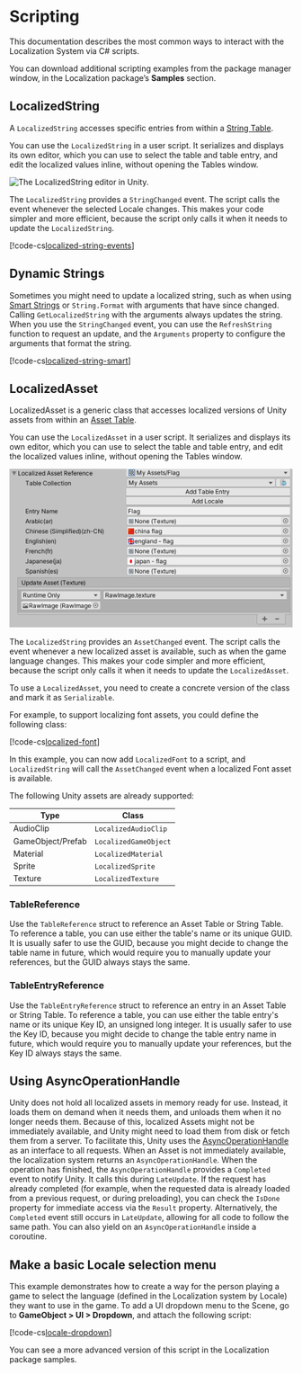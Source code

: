 # Scripting

This documentation describes the most common ways to interact with the Localization System via C# scripts.

You can download additional scripting examples from the package manager window, in the Localization package’s **Samples** section. 

## LocalizedString

A `LocalizedString` accesses specific entries from within a [String Table](StringTables.md).

You can use the `LocalizedString` in a user script. It serializes and displays its own editor, which you can use to select the table and table entry, and edit the localized values inline, without opening the Tables window.

![The LocalizedString editor in Unity.](images/LocalizedString_Inspector.png)

The `LocalizedString` provides a `StringChanged` event. The script calls the event whenever the selected Locale changes. This makes your code simpler and more efficient, because the script only calls it when it needs to update the `LocalizedString`.

[!code-cs[localized-string-events](../DocCodeSamples.Tests/LocalizedStringSamples.cs#localized-string-events)]

## Dynamic Strings

Sometimes you might need to update a localized string, such as when using [Smart Strings](SmartStrings.md) or `String.Format` with arguments that have since changed. Calling `GetLocalizedString` with the arguments always updates the string. When you use the `StringChanged` event, you can use the `RefreshString` function to request an update, and the `Arguments` property to configure the arguments that format the string.

[!code-cs[localized-string-smart](../DocCodeSamples.Tests/LocalizedStringSamples.cs#localized-string-smart)]

## LocalizedAsset

LocalizedAsset is a generic class that accesses localized versions of Unity assets from within an [Asset Table](AssetTables.md).

You can use the `LocalizedAsset` in a user script. It serializes and displays its own editor, which you can use to select the table and table entry, and edit the localized values inline, without opening the Tables window.

![The LocalizedAsset editor in Unity.](images/LocalizedTexture_Inspector.png)

The `LocalizedString` provides an `AssetChanged` event. The script calls the event whenever a new localized asset is available, such as when the game language changes. This makes your code simpler and more efficient, because the script only calls it when it needs to update the `LocalizedAsset`.

To use a `LocalizedAsset`, you need to create a concrete version of the class and mark it as `Serializable`.

For example, to support localizing font assets, you could define the following class:

[!code-cs[localized-font](../DocCodeSamples.Tests/LocalizedFontSample.cs)]

In this example, you can now add `LocalizedFont` to a script, and `LocalizedString` will call the `AssetChanged` event when a localized Font asset is available.

The following Unity assets are already supported:

| **Type**   | **Class**       |
| ---------- | --------------- |
| AudioClip         | `LocalizedAudioClip`
| GameObject/Prefab | `LocalizedGameObject`
| Material          | `LocalizedMaterial`
| Sprite            | `LocalizedSprite`
| Texture           | `LocalizedTexture`

### TableReference

Use the `TableReference` struct to reference an Asset Table or String Table. To reference a table, you can use either the table's name or its unique GUID. It is usually safer to use the GUID, because you might decide to change the table name in future, which would require you to manually update your references, but the GUID always stays the same. 

### TableEntryReference

Use the `TableEntryReference` struct to reference an entry in an Asset Table or String Table. To reference a table, you can use either the table entry's name or its unique Key ID, an unsigned long integer. It is usually safer to use the Key ID, because you might decide to change the table entry name in future, which would require you to manually update your references, but the Key ID always stays the same. 

## Using AsyncOperationHandle

Unity does not hold all localized assets in memory ready for use. Instead, it loads them on demand when it needs them, and unloads them when it no longer needs them. Because of this, localized Assets might not be immediately available, and Unity might need to load them from disk or fetch them from a server. To facilitate this, Unity uses the [AsyncOperationHandle](https://docs.unity3d.com/Packages/com.unity.addressables@latest?subfolder=/manual/AddressableAssetsAsyncOperationHandle.html) as an interface to all requests.
When an Asset is not immediately available, the localization system returns an `AsyncOperationHandle`. When the operation has finished, the `AsyncOperationHandle` provides a `Completed` event to notify Unity. It calls this during `LateUpdate`. If the request has already completed (for example, when the requested data is already loaded from a previous request, or during preloading), you can check the `IsDone` property for immediate access via the `Result` property. Alternatively, the `Completed` event still occurs in `LateUpdate`, allowing for all code to follow the same path. You can also yield on an `AsyncOperationHandle` inside a coroutine.

## Make a basic Locale selection menu

This example demonstrates how to create a way for the person playing a game to select the language (defined in the Localization system by Locale) they want to use in the game. 
To add a UI dropdown menu to the Scene, go to **GameObject > UI > Dropdown**, and attach the following script:

[!code-cs[locale-dropdown](../DocCodeSamples.Tests/LocaleDropdown.cs)]

You can see a more advanced version of this script in the Localization package samples.

